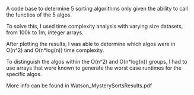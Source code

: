 A code base to determine 5 sorting algorithms only given the ability to call the functios of the 5 algos. 

To solve this, I used time complexity analysis with varying size datasets, from 100k to 1m, integer arrays. 

After plotting the results, I was able to determine which algos were in O(n^2) and O(n*log(n)) time complexity. 

To distinguish the algos within the O(n^2) and O(n*log(n)) groups, I had to use arrays that were known to generate the worst case runtimes for the specific algos.

More info can be found in Watson_MysterySortsResults.pdf

